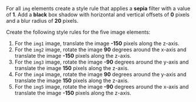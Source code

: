 For all `img` elements create a style rule that applies a **sepia** filter with a value of **1**. Add a **black** box shadow with horizontal and vertical offsets of **0** pixels and a blur radius of **20** pixels.

Create the following style rules for the five image elements:

1. For the `img1` image, translate the image **-150** pixels along the z-axis.
2. For the `img2` image, rotate the image **90** degrees around the x-axis and translate the image **-150** pixels along the z-axis.
3. For the `img3` image, rotate the image **-90** degrees around the y-axis and translate the image **150** pixels along the z-axis.
4. For the `img4` image, rotate the image **90** degrees around the y-axis and translate the image **150** pixels along the z-axis.
5. For the `img5` image, rotate the image **-90** degrees around the x-axis and translate the image **-150** pixels along the z-axis.
